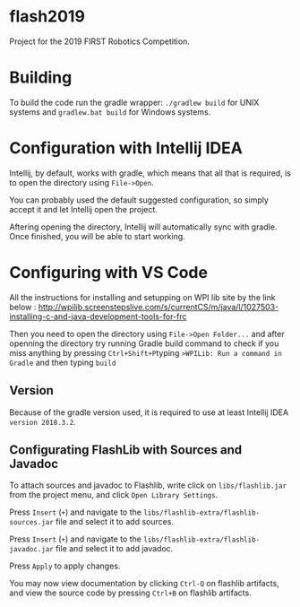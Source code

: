 # flash2019

Project for the 2019 FIRST Robotics Competition.

# Building

To build the code run the gradle wrapper: `./gradlew build` for UNIX systems and `gradlew.bat build` for Windows systems.

# Configuration with Intellij IDEA

Intellij, by default, works with gradle, which means that all that is required, is to open the directory using `File->Open`.

You can probably used the default suggested configuration, so simply accept it and let Intellij open the project.

Aftering opening the directory, Intellij will automatically sync with gradle. Once finished, you will be able to start working.

# Configuring with VS Code

All the instructions for installing and setupping on WPI lib site by the link below :
http://wpilib.screenstepslive.com/s/currentCS/m/java/l/1027503-installing-c-and-java-development-tools-for-frc

Then you need to open the directory using `File->Open Folder...`
and after openning the directory try running Gradle build command to check if you miss anything by pressing `Ctrl+Shift+P`typing `>WPILib: Run a command in Gradle` and then typing `build`

## Version

Because of the gradle version used, it is required to use at least Intellij IDEA `version 2018.3.2`.

## Configurating FlashLib with Sources and Javadoc

To attach sources and javadoc to Flashlib, write click on `libs/flashlib.jar` from the project menu, and click `Open Library Settings`.

Press `Insert` (`+`) and navigate to the `libs/flashlib-extra/flashlib-sources.jar` file and select it to add sources.

Press `Insert` (`+`) and navigate to the `libs/flashlib-extra/flashlib-javadoc.jar` file and select it to add javadoc.

Press `Apply` to apply changes.

You may now view documentation by clicking `Ctrl-Q` on flashlib artifacts, and view the source code by pressing `Ctrl+B` on flashlib artifacts.